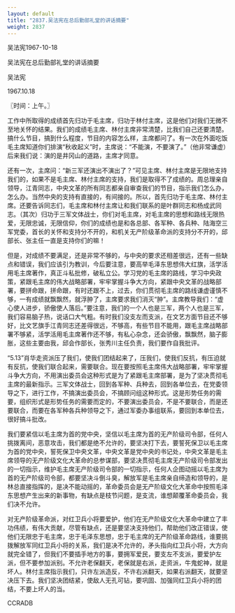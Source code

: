 ```yaml
---
layout: default
title: "2837.吴法宪在总后勤部礼堂的讲话摘要"
weight: 2837
---
```


吴法宪1967-10-18

吴法宪在总后勤部礼堂的讲话摘要

吴法宪

1967.10.18

〖时间：上午。〗

工作中所取得的成绩首先归功于毛主席，归功于林付主席，这是他们对我们无微不至地关怀的结果。我们的成绩毛主席、林付主席非常清楚，比我们自己还要清楚。搞什么节目，搞到什么程度，节目的内容怎么样，主席都问了。有一次在外面吃饭毛主席知道你们排演“秋收起义”时，主席说：“不能演，不要演了。”（他非常谦虚）后来我们说：演的是井冈山的道路，主席才同意。

还有一次，主席问：“新三军还演出不演出了？”可见主席、林付主席是无限地支持我们的，如果不是毛主席、林付主席的支持，我们是取得不了成绩的。周总理亲自领导，江青同志，中央文革的所有同志都亲自审查我们的节目，指示我们怎么办，怎么办。当然中央的支持有直接的，有间接的。所以，首先归功于毛主席、林付主席。还要告诉同志们，毛主席和林付主席让和我们联系的是叶群同志和杨成武同志。（其次）归功于三军文体战士，你们对毛主席，对毛主席的思想和路线无限热爱，无限忠诚，无限信仰，你们的成绩也是和各总部、各军种、各兵种、陆海空三军党委，首长的关怀和支持分不开的，和机关无产阶级革命派的支持分不开的，邱部长、张主任一直是支持你们的嘛！

但是，对成绩不要满足，还是非常不够的，与中央的要求还相差很远，还有一些缺点和错误，我们应该引为教训，今后要注意，要高举毛泽东思想伟大红旗，活学活用毛主席著作，真正斗私批修，破私立公。学习党的毛主席的路线，学习中央政策，紧跟毛主席的伟大战略部署，牢牢掌握斗争大方向，紧跟中央文革的战略部署，要拼命跟，拼命跟，有时还跟不上，过去，你们贯彻毛主席的路线谦虚谨慎不够，一有成绩就飘飘然，就浮肿了，主席要求我们消灭“肿”。主席教导我们：“虚心使人进步，骄傲使人落后。”要注意，我们的一个人也是三军，两个人也是三军，我们容易脑子热，说话口大气粗。有时我们没支左而支派，在文艺方面节目还不够好，比文艺旗手江青同志还差得很远，不够高，有些节目不能用，跟毛主席战略部署不够紧，活学活用毛主席著作还不够，有私心杂念，还会骄傲，飘飘然，脑子膨胀，这些主要由我，邱会作部长，张秀川主任负责，我们要作自我批评。

“5.13”肖华走资派压了我们，使我们团结起来了，压我们，使我们反抗，有压迫就有反抗，使我们联合起来，需要联合。现在要按照毛主席伟大战略部署，牢牢掌握斗争大方向，不用演出委员会这种形式是为了紧跟毛主席部署，是为了坚决贯彻毛主席的最新指示。三军文体战士，回到各军种、兵种去，回到各单位去，在党委领导之下，进行工作，不搞演出委员会，不搞顾问组这种形式。这是形势任务的需要，组织形式是形势任务的需要而定的，不要演出委员会，不是不要联合，而是还要联合，而要在各军种各兵种领导之下，通过军委办事组联系，要回到本单位去，很好搞斗批改。

我们要紧信以毛主席为首的党中央，坚信以毛主席为首的无产阶级司令部，任何人挑拨离间，恶意攻击，我们都是绝不允许的，要坚决打下去，要誓死保卫以毛主席为首的党中央，誓死保卫中央文革，中央文革是党中央的书记处，中央文革是毛主席领导的无产阶级文化大革命的总参谋部，要坚决贯彻毛主席无产阶级司令部发出的一切指示，维护毛主席无产阶级司令部的一切指示，任何人企图动摇以毛主席为首的无产阶级司令部，都要坚决斗倒斗臭，解放军是毛主席亲自缔造和领导的，是林总直接指挥的，是决不能动摇的，革命委员会是无产阶级文化大革命中按照毛泽东思想产生出来的新事物，有缺点是枝节问题，是支流，谁想颠覆革命委员会，我们决不允许。

对无产阶级革命派，对红卫兵小将要爱护，他们在无产阶级文化大革命中建立了丰功伟绩，有伟大贡献，尽管有缺点，还是要坚决支持他们，帮助他们改正错误，使他们无限忠于毛主席，忠于毛泽东思想，忠于毛主席的无产阶级革命路线，谁要挑拨解放军同红卫兵小将的关系，我们是决不允许的，矛头指向红卫兵小将，大方向就完全错了，但我们不要插手地方的事，要拥军爱民，要支左不支派，要爱护左派，但不要参加派别。不允许老保翻天，老保就是右派，走资派，牛鬼蛇神，就是坏人。林付主席指示我们，只许左派造反，不许右派翻天，如果右派翻天，就要坚决压下去。我们坚决团结紧，使敌人无孔可钻，要巩固、加强同红卫兵小将的团结，不要上坏人的当。

CCRADB

